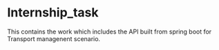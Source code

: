 # Internship_task

This contains the work which includes the API built from spring boot for Transport managenent scenario.
